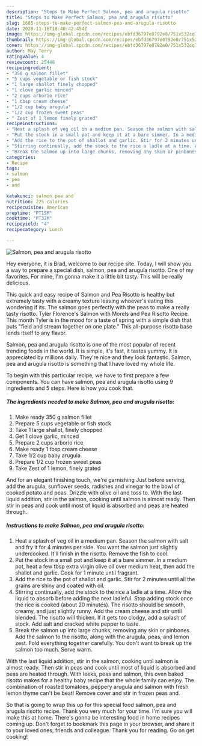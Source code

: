```yaml
---
description: "Steps to Make Perfect Salmon, pea and arugula risotto"
title: "Steps to Make Perfect Salmon, pea and arugula risotto"
slug: 1685-steps-to-make-perfect-salmon-pea-and-arugula-risotto
date: 2020-11-16T18:40:42.454Z
image: https://img-global.cpcdn.com/recipes/ebfd36797e0792e0/751x532cq70/salmon-pea-and-arugula-risotto-recipe-main-photo.jpg
thumbnail: https://img-global.cpcdn.com/recipes/ebfd36797e0792e0/751x532cq70/salmon-pea-and-arugula-risotto-recipe-main-photo.jpg
cover: https://img-global.cpcdn.com/recipes/ebfd36797e0792e0/751x532cq70/salmon-pea-and-arugula-risotto-recipe-main-photo.jpg
author: May Terry
ratingvalue: 4
reviewcount: 25448
recipeingredient:
- "350 g salmon fillet"
- "5 cups vegetable or fish stock"
- "1 large shallot finely chopped"
- "1 clove garlic minced"
- "2 cups arborio rice"
- "1 tbsp cream cheese"
- "1/2 cup baby arugula"
- "1/2 cup frozen sweet peas"
- " Zest of 1 lemon finely grated"
recipeinstructions:
- "Heat a splash of veg oil in a medium pan. Season the salmon with salt and fry it for 4 minutes per side. You want the salmon just slightly undercooked. It&#39;ll finish in the risotto. Remove the fish to cool."
- "Put the stock in a small pot and keep it at a bare simmer. In a medium pot, heat a few tbsp extra virgin olive oil over medium heat, then add the shallot and garlic. Cook for 1 minute until fragrant."
- "Add the rice to the pot of shallot and garlic. Stir for 2 minutes until all the grains are shiny and coated with oil."
- "Stirring continually, add the stock to the rice a ladle at a time. Allow the liquid to absorb before adding the next ladleful. Stop adding stock once the rice is cooked (about 20 minutes). The risotto should be smooth, creamy, and just slightly runny. Add the cream cheese and stir until blended. The risotto will thicken. If it gets too clodgy, add a splash of stock. Add salt and cracked white pepper to taste."
- "Break the salmon up into large chunks, removing any skin or pinbones. Add the salmon to the risotto, along with the arugula, peas, and lemon zest. Fold everything together carefully. You don&#39;t want to break up the salmon too much. Serve warm."
categories:
- Recipe
tags:
- salmon
- pea
- and

katakunci: salmon pea and 
nutrition: 225 calories
recipecuisine: American
preptime: "PT15M"
cooktime: "PT32M"
recipeyield: "4"
recipecategory: Lunch

---
```



![Salmon, pea and arugula risotto](https://img-global.cpcdn.com/recipes/ebfd36797e0792e0/751x532cq70/salmon-pea-and-arugula-risotto-recipe-main-photo.jpg)

Hey everyone, it is Brad, welcome to our recipe site. Today, I will show you a way to prepare a special dish, salmon, pea and arugula risotto. One of my favorites. For mine, I'm gonna make it a little bit tasty. This will be really delicious.

This quick and easy recipe of Salmon and Pea Risotto is healthy but extremely tasty with a creamy texture leaving whoever&#39;s eating this wondering if its. The salmon goes perfectly with the peas to make a really tasty risotto. Tyler Florence&#39;s Salmon with Morels and Pea Risotto Recipe. This month Tyler is in the mood for a taste of spring with a simple dish that puts &#34;field and stream together on one plate.&#34; This all-purpose risotto base lends itself to any flavor.

Salmon, pea and arugula risotto is one of the most popular of recent trending foods in the world. It is simple, it's fast, it tastes yummy. It is appreciated by millions daily. They're nice and they look fantastic. Salmon, pea and arugula risotto is something that I have loved my whole life.


To begin with this particular recipe, we have to first prepare a few components. You can have salmon, pea and arugula risotto using 9 ingredients and 5 steps. Here is how you cook that.

<!--inarticleads1-->

##### The ingredients needed to make Salmon, pea and arugula risotto:

1. Make ready 350 g salmon fillet
1. Prepare 5 cups vegetable or fish stock
1. Take 1 large shallot, finely chopped
1. Get 1 clove garlic, minced
1. Prepare 2 cups arborio rice
1. Make ready 1 tbsp cream cheese
1. Take 1/2 cup baby arugula
1. Prepare 1/2 cup frozen sweet peas
1. Take  Zest of 1 lemon, finely grated


And for an elegant finishing touch, we&#39;re garnishing Just before serving, add the arugula, sunflower seeds, radishes and vinegar to the bowl of cooked potato and peas. Drizzle with olive oil and toss to. With the last liquid addition, stir in the salmon, cooking until salmon is almost ready. Then stir in peas and cook until most of liquid is absorbed and peas are heated through. 

<!--inarticleads2-->

##### Instructions to make Salmon, pea and arugula risotto:

1. Heat a splash of veg oil in a medium pan. Season the salmon with salt and fry it for 4 minutes per side. You want the salmon just slightly undercooked. It&#39;ll finish in the risotto. Remove the fish to cool.
1. Put the stock in a small pot and keep it at a bare simmer. In a medium pot, heat a few tbsp extra virgin olive oil over medium heat, then add the shallot and garlic. Cook for 1 minute until fragrant.
1. Add the rice to the pot of shallot and garlic. Stir for 2 minutes until all the grains are shiny and coated with oil.
1. Stirring continually, add the stock to the rice a ladle at a time. Allow the liquid to absorb before adding the next ladleful. Stop adding stock once the rice is cooked (about 20 minutes). The risotto should be smooth, creamy, and just slightly runny. Add the cream cheese and stir until blended. The risotto will thicken. If it gets too clodgy, add a splash of stock. Add salt and cracked white pepper to taste.
1. Break the salmon up into large chunks, removing any skin or pinbones. Add the salmon to the risotto, along with the arugula, peas, and lemon zest. Fold everything together carefully. You don&#39;t want to break up the salmon too much. Serve warm.


With the last liquid addition, stir in the salmon, cooking until salmon is almost ready. Then stir in peas and cook until most of liquid is absorbed and peas are heated through. With leeks, peas and salmon, this oven baked risotto makes for a healthy baby recipe that the whole family can enjoy. The combination of roasted tomatoes, peppery arugula and salmon with fresh lemon thyme can&#39;t be beat! Remove cover and stir in frozen peas and. 

So that is going to wrap this up for this special food salmon, pea and arugula risotto recipe. Thank you very much for your time. I'm sure you will make this at home. There's gonna be interesting food in home recipes coming up. Don't forget to bookmark this page in your browser, and share it to your loved ones, friends and colleague. Thank you for reading. Go on get cooking!
